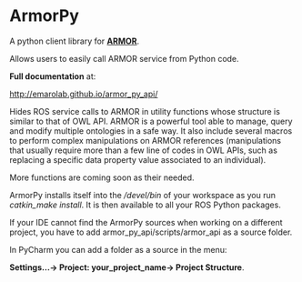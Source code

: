 # ArmorPy
A python client library for [**ARMOR**](https://github.com/EmaroLab/armor).

Allows users to easily call ARMOR service from Python code.

**Full documentation** at:

http://emarolab.github.io/armor_py_api/

Hides ROS service calls to ARMOR in utility functions whose structure is 
similar to that of OWL API. ARMOR is a powerful tool able to manage, query
and modify multiple ontologies in a safe way. It also include several macros
to perform complex manipulations on ARMOR references (manipulations that
usually require more than a few line of codes in OWL APIs, such as replacing
a specific data property value associated to an individual).

More functions are coming soon as their needed.

ArmorPy installs itself into the */devel/bin* of your workspace as you run
*catkin_make install*. It is then available to all your ROS Python packages.

If your IDE cannot find the ArmorPy sources when working on a different 
project, you have to add armor_py_api/scripts/armor_api as a source folder.

In PyCharm you can add a folder as a source in the menu:

**Settings...-> Project: your_project_name-> Project Structure**.
